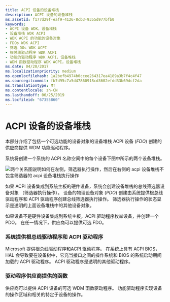 ```yaml
---
title: ACPI 设备的设备堆栈
description: ACPI 设备的设备堆栈
ms.assetid: f177d29f-eaf9-4126-8cb3-9355d977bfb0
keywords:
- ACPI 设备 WDK，设备堆栈
- 设备堆栈 WDK ACPI
- WDK ACPI 的功能的设备对象
- FDOs WDK ACPI
- 筛选 DOs WDK ACPI
- 根总线驱动程序 WDK ACPI
- 功能的驱动程序 WDK ACPI，设备堆栈
- WDM 函数驱动程序 WDK ACPI，设备堆栈
ms.date: 04/20/2017
ms.localizationpriority: medium
ms.openlocfilehash: 1a2befb4974b0ccee264317ea4189a3b7f4c4f47
ms.sourcegitcommit: fb7d95c7a5d47860918cd3602efdd33b69dcf2da
ms.translationtype: MT
ms.contentlocale: zh-CN
ms.lasthandoff: 06/25/2019
ms.locfileid: "67355860"
---
```

# <a name="device-stacks-for-an-acpi-device"></a>ACPI 设备的设备堆栈





本部分介绍了包括一个可选功能的设备对象的设备堆栈 ACPI 设备 (*FDO*) 创建的供应商提供 WDM 功能驱动程序。

系统将创建一个系统的 ACPI 名称空间中的每个设备下图中所示的两个设备堆栈。

![两个关系图说明如何在左侧，筛选器执行操作，然后在右侧的 acpi 设备堆栈不包含筛选器的 acpi 设备堆栈执行操作](images/acpidev1.png)

如果 ACPI 设备集成到系统主板的硬件设备，系统会创建设备堆栈的总线筛选器设备对象 （筛选器执行操作）。 设备的物理设备对象 (*PDO*) 创建由系统提供根总线驱动程序和 ACPI 驱动程序创建总线筛选器执行操作。 筛选器执行操作的状态显示是透明的上面设备堆栈中的其他设备对象。

如果设备不是硬件设备集成到系统主板，ACPI 驱动程序枚举设备，并创建一个 PDO。 在任一情况下，供应商可以提供可选 FDO。

### <a name="system-supplied-root-bus-driver-and-acpi-driver"></a>系统提供根总线驱动程序和 ACPI 驱动程序

Microsoft 提供根总线驱动程序和[ACPI 驱动程序](https://docs.microsoft.com/windows-hardware/drivers/kernel/acpi-driver)。 在系统上具有 ACPI BIOS，HAL 会导致要在设备树中，它充当接口之间的操作系统和 BIOS 的系统启动期间加载的 ACPI 驱动程序。 ACPI 驱动程序是透明的其他驱动程序。

### <a name="vendor-supplied-function-driver"></a>驱动程序供应商提供的函数

供应商可以提供 ACPI 设备的可选 WDM 函数驱动程序。 功能驱动程序实现设备的操作区域和相关的特定于设备的操作。

 

 




